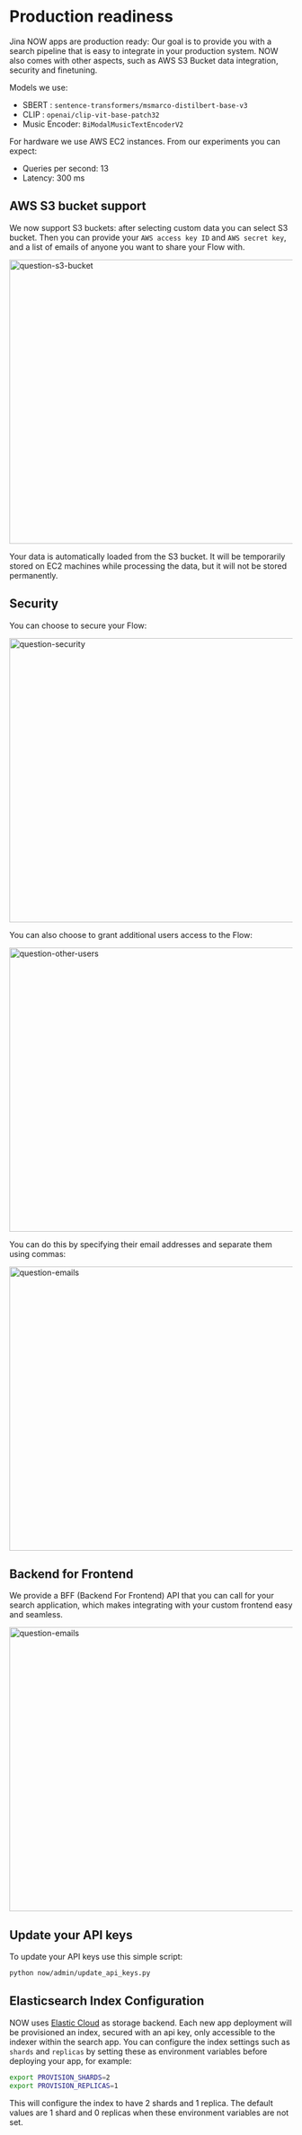 # Production readiness

Jina NOW apps are production ready: Our goal is to provide you with a search pipeline that is easy to integrate in your production
system. NOW also comes with other aspects, such as AWS S3 Bucket data integration, security and finetuning.

Models we use:

- SBERT : `sentence-transformers/msmarco-distilbert-base-v3`
- CLIP : `openai/clip-vit-base-patch32`
- Music Encoder: `BiModalMusicTextEncoderV2`

For hardware we use AWS EC2 instances. From our experiments you can expect:

- Queries per second: 13
- Latency: 300 ms

## AWS S3 bucket support

We now support S3 buckets: after selecting custom data you can select S3 bucket.
Then you can provide your `AWS access key ID` and `AWS secret key`, and a list of emails of anyone you want to share your Flow with.

<img width="506" alt="question-s3-bucket" src="https://user-images.githubusercontent.com/40893766/191000917-88a903ec-bf0d-4206-9e9b-029401c34843.png">

Your data is automatically loaded from the S3 bucket. It will be temporarily stored on EC2 machines while processing the data,
but it will not be stored permanently.


## Security

You can choose to secure your Flow:

<img width="506" alt="question-security" src="https://user-images.githubusercontent.com/40893766/191002151-4cb2d223-a266-45ea-87cd-57c4968059de.png">

You can also choose to grant additional users access to the Flow:

<img width="506" alt="question-other-users" src="https://user-images.githubusercontent.com/40893766/191002373-b660df33-0f36-44d4-9f81-3e8ad8e026ab.png
">

You can do this by specifying their email addresses and separate them using commas:

<img width="506" alt="question-emails" src="https://user-images.githubusercontent.com/40893766/191002764-049037fb-6eb7-44a6-8b22-c86687b95e0f.png
">

## Backend for Frontend

We provide a BFF (Backend For Frontend) API that you can call for your search application, which makes integrating with your custom
frontend easy and seamless.

<img width="506" alt="question-emails" src="https://user-images.githubusercontent.com/40893766/191207810-e1a1df17-acf3-4de2-8211-9a297b52e3a8.png
">

## Update your API keys

To update your API keys use this simple script:

```bash
python now/admin/update_api_keys.py
```

## Elasticsearch Index Configuration

NOW uses [Elastic Cloud](https://www.elastic.co/cloud/) as storage backend. Each new app deployment will be provisioned an index, secured with an api key,
only accessible to the indexer within  the search app. You can configure the index settings such as `shards` and `replicas` by
setting these as environment variables before deploying your app, for example:

```bash
export PROVISION_SHARDS=2
export PROVISION_REPLICAS=1
```

This will configure the index to have 2 shards and 1 replica. The default values are 1 shard and 0 replicas when these
environment variables are not set.
